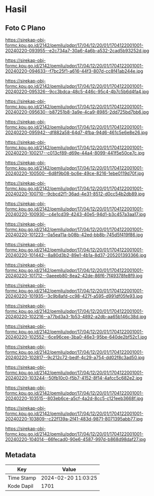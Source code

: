 # Hasil

## Foto C Plano

https://sirekap-obj-formc.kpu.go.id/2142/pemilu/pdpr/17/04/12/20/01/1704122001001-20240220-093955--e2c734a7-30a6-4a6b-a532-2cad5b93252d.jpg

https://sirekap-obj-formc.kpu.go.id/2142/pemilu/pdpr/17/04/12/20/01/1704122001001-20240220-094633--f7bc25f1-a616-44f3-807d-cc8f41ab244e.jpg

https://sirekap-obj-formc.kpu.go.id/2142/pemilu/pdpr/17/04/12/20/01/1704122001001-20240220-095326--9cc3bdca-48c5-446c-95c4-4b7c5b6d4fa4.jpg

https://sirekap-obj-formc.kpu.go.id/2142/pemilu/pdpr/17/04/12/20/01/1704122001001-20240220-095630--b87251b8-3a9e-4ca9-8985-2dd725bd7bb6.jpg

https://sirekap-obj-formc.kpu.go.id/2142/pemilu/pdpr/17/04/12/20/01/1704122001001-20240220-095942--df882a58-64d7-4fba-94d6-461c5e6e8e26.jpg

https://sirekap-obj-formc.kpu.go.id/2142/pemilu/pdpr/17/04/12/20/01/1704122001001-20240220-100217--c013cf89-d69e-44a4-8099-441f5e50ce7c.jpg

https://sirekap-obj-formc.kpu.go.id/2142/pemilu/pdpr/17/04/12/20/01/1704122001001-20240220-100500--6d8f9b08-bc6e-49ce-8216-1ebe0119d70f.jpg

https://sirekap-obj-formc.kpu.go.id/2142/pemilu/pdpr/17/04/12/20/01/1704122001001-20240220-100710--9cbcd2f1-36ad-4e31-8512-d0cc54b2db89.jpg

https://sirekap-obj-formc.kpu.go.id/2142/pemilu/pdpr/17/04/12/20/01/1704122001001-20240220-100930--c4e1cd39-4243-40e5-94d1-b3c457a3aa17.jpg

https://sirekap-obj-formc.kpu.go.id/2142/pemilu/pdpr/17/04/12/20/01/1704122001001-20240220-101223--0a5ea11a-b08b-42ed-bb8b-745d5f419f86.jpg

https://sirekap-obj-formc.kpu.go.id/2142/pemilu/pdpr/17/04/12/20/01/1704122001001-20240220-101442--8a80d3b2-89e1-4b1a-8d37-205201393366.jpg

https://sirekap-obj-formc.kpu.go.id/2142/pemilu/pdpr/17/04/12/20/01/1704122001001-20240220-101712--0aeeeb80-8ea2-42de-86f6-7f49378fe8f9.jpg

https://sirekap-obj-formc.kpu.go.id/2142/pemilu/pdpr/17/04/12/20/01/1704122001001-20240220-101935--3c9b8afd-cc98-427f-a595-d991df05fe93.jpg

https://sirekap-obj-formc.kpu.go.id/2142/pemilu/pdpr/17/04/12/20/01/1704122001001-20240220-102216--a77bd3a3-1b53-4892-a2db-aa65b146c38d.jpg

https://sirekap-obj-formc.kpu.go.id/2142/pemilu/pdpr/17/04/12/20/01/1704122001001-20240220-102552--6ce96cee-3ba0-46e3-95be-640de2bf52c1.jpg

https://sirekap-obj-formc.kpu.go.id/2142/pemilu/pdpr/17/04/12/20/01/1704122001001-20240220-102817--9c212c72-bedf-4c29-a754-dd02f8c3ad50.jpg

https://sirekap-obj-formc.kpu.go.id/2142/pemilu/pdpr/17/04/12/20/01/1704122001001-20240220-103244--50fb10c0-f5b7-4152-8f14-4afcc5c682e2.jpg

https://sirekap-obj-formc.kpu.go.id/2142/pemilu/pdpr/17/04/12/20/01/1704122001001-20240220-103515--803eb6ce-a5cf-4a2d-8cc5-c121eeb3668f.jpg

https://sirekap-obj-formc.kpu.go.id/2142/pemilu/pdpr/17/04/12/20/01/1704122001001-20240220-103809--c22f139a-2f41-483d-9871-8071395abb77.jpg

https://sirekap-obj-formc.kpu.go.id/2142/pemilu/pdpr/17/04/12/20/01/1704122001001-20240220-104014--66fecad0-90e6-4587-997d-b868d98daf27.jpg


## Metadata

| Key        | Value               |
| ---------- | ------------------- |
| Time Stamp | 2024-02-20 11:03:25 |
| Kode Dapil | 1701                |



